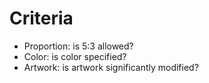 # Criteria

- Proportion: is 5:3 allowed?
- Color: is color specified?
- Artwork: is artwork significantly modified?
